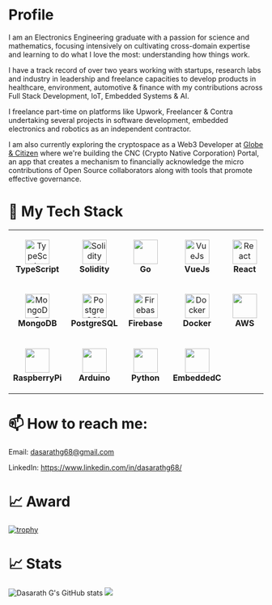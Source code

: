 # Profile

I am an Electronics Engineering graduate with a passion for science and mathematics, focusing intensively on cultivating cross-domain expertise and learning to do what I love the most: understanding how things work.

I have a track record of over two years working with startups, research labs and industry in leadership and freelance capacities to develop products in healthcare, environment, automotive & finance with my contributions across Full Stack Development, IoT, Embedded Systems & AI.

I freelance part-time on platforms like Upwork, Freelancer & Contra undertaking several projects in software development, embedded electronics and robotics as an independent contractor.

I am also currently exploring the cryptospace as a Web3 Developer at <a href="https://github.com/globe-and-citizen">Globe & Citizen</a> where we're building the CNC (Crypto Native Corporation) Portal, an app that creates a mechanism to financially acknowledge the micro contributions of Open Source collaborators along with tools that promote effective governance. 
# 🔭 My Tech Stack

<table>
    <tr>
        <td align="center" height="108" width="108">
            <img
                src="https://cdn.jsdelivr.net/gh/devicons/devicon/icons/typescript/typescript-plain.svg"
                width="48"
                height="48"
                alt="TypeScript"
            />
            <br /><strong>TypeScript</strong>
        </td>
        <td align="center" height="108" width="108">
            <img
                src="https://cdn.jsdelivr.net/gh/devicons/devicon/icons/solidity/solidity-original.svg"
                width="48"
                height="48"
                alt="Solidity"
            />
            <br /><strong>Solidity</strong>
        </td>
        <td align="center" height="108" width="108">            
            <img src="https://cdn.jsdelivr.net/gh/devicons/devicon@latest/icons/go/go-original-wordmark.svg"   width="48"
                height="48"/>
                <br /><strong>Go</strong>
        </td>
        <td align="center" height="108" width="108">
            <img
                src="https://cdn.jsdelivr.net/gh/devicons/devicon/icons/vuejs/vuejs-original.svg"
                width="48"
                height="48"
                alt="VueJs"
            />
            <br /><strong>VueJs</strong>
        </td>
        <td align="center" height="108" width="108">
            <img
                src="https://cdn.jsdelivr.net/gh/devicons/devicon/icons/react/react-original.svg"
                width="48"
                height="48"
                alt="React"
            />
            <br /><strong>React</strong>
        </td>
    </tr>
    <tr>
        <td align="center" height="108" width="108">
            <img
                src="https://cdn.jsdelivr.net/gh/devicons/devicon/icons/mongodb/mongodb-original.svg"
                width="48"
                height="48"
                alt="MongoDB"
            />
            <br /><strong>MongoDB</strong>
        </td>
        <td align="center" height="108" width="108">
            <img
                src="https://cdn.jsdelivr.net/gh/devicons/devicon/icons/postgresql/postgresql-original.svg"
                width="48"
                height="48"
                alt="PostgreSQL"
            />
            <br /><strong>PostgreSQL</strong>
        </td>
        <td align="center" height="108" width="108">
            <img
                src="https://cdn.jsdelivr.net/gh/devicons/devicon/icons/firebase/firebase-plain.svg"
                width="48"
                height="48"
                alt="Firebase"
            />
            <br /><strong>Firebase</strong>
        </td>
        <td align="center" height="108" width="108">
            <img
                src="https://cdn.jsdelivr.net/gh/devicons/devicon/icons/docker/docker-original.svg"
                width="48"
                height="48"
                alt="Docker"
            />
            <br /><strong>Docker</strong>
        </td>
        <td align="center" height="108" width="108">
            <img src="https://cdn.jsdelivr.net/gh/devicons/devicon@latest/icons/amazonwebservices/amazonwebservices-original-wordmark.svg" width="48"
                height="48" />
            <br /><strong>AWS</strong>
        </td>
    </tr>
    <tr>
        <td align="center" height="108" width="108">
            <img src="https://cdn.jsdelivr.net/gh/devicons/devicon@latest/icons/raspberrypi/raspberrypi-original.svg" 
            width="48"
                height="48"
            />   
                <br /><strong>RaspberryPi</strong>
    </td>
     <td align="center" height="108" width="108">
            <img src="https://cdn.jsdelivr.net/gh/devicons/devicon@latest/icons/arduino/arduino-original.svg"
            width="48"
                height="48" />
                <br /><strong>Arduino</strong>
    </td>
    <td align="center" height="108" width="108">        
            <img src="https://cdn.jsdelivr.net/gh/devicons/devicon@latest/icons/python/python-original.svg" 
             width="48"
                height="48" />  
                <br /><strong>Python</strong>
    </td>
    <td align="center" height="108" width="108">        
            <img src="https://cdn.jsdelivr.net/gh/devicons/devicon@latest/icons/embeddedc/embeddedc-original.svg"
             width="48"
                height="48" 
             />
                    <br /><strong>EmbeddedC</strong>
    </td>
    </tr>

</table>

# 📫 How to reach me:

Email: dasarathg68@gmail.com

LinkedIn: https://www.linkedin.com/in/dasarathg68/

# 📈 Award

[![trophy](https://github-profile-trophy.vercel.app/?username=dasarathg68&show_icons=true&&theme=radical)](https://github.com/ryo-ma/github-profile-trophy)
# 📈 Stats

![Dasarath G's GitHub stats](https://github-readme-stats.vercel.app/api?username=dasarathg68&&theme=radical&hide=contribs)
<img
  src="https://github-readme-streak-stats.herokuapp.com/?user=dasarathg68&&theme=radical"
/>
<br/>


